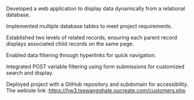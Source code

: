 Developed a web application to display data dynamically from a relational database.

Implemented multiple database tables to meet project requirements.

Established two levels of related records, ensuring each parent record displays associated child records on the same page.

Enabled data filtering through hyperlinks for quick navigation.

Integrated POST variable filtering using form submissions for customized search and display.

Deployed project with a GitHub repository and subdomain for accessibility.
The webiste link :https://hw3.tsewangghale.oucreate.com/customers.php
